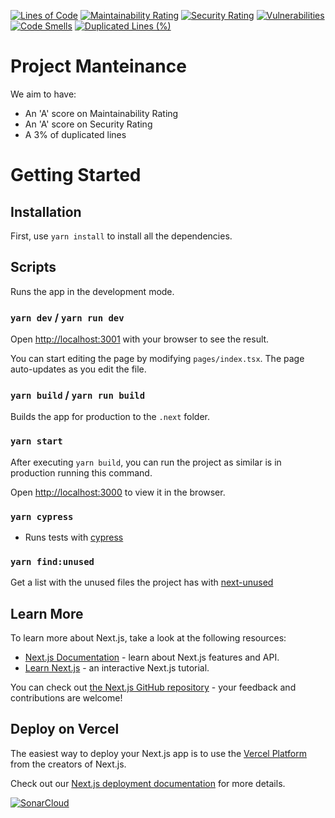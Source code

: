 [![Lines of Code](https://sonarcloud.io/api/project_badges/measure?project=internxt_website&metric=ncloc)](https://sonarcloud.io/summary/new_code?id=internxt_website)
[![Maintainability Rating](https://sonarcloud.io/api/project_badges/measure?project=internxt_website&metric=sqale_rating)](https://sonarcloud.io/summary/new_code?id=internxt_website)
[![Security Rating](https://sonarcloud.io/api/project_badges/measure?project=internxt_website&metric=security_rating)](https://sonarcloud.io/summary/new_code?id=internxt_website)
[![Vulnerabilities](https://sonarcloud.io/api/project_badges/measure?project=internxt_website&metric=vulnerabilities)](https://sonarcloud.io/summary/new_code?id=internxt_website)
[![Code Smells](https://sonarcloud.io/api/project_badges/measure?project=internxt_website&metric=code_smells)](https://sonarcloud.io/summary/new_code?id=internxt_website)
[![Duplicated Lines (%)](https://sonarcloud.io/api/project_badges/measure?project=internxt_website&metric=duplicated_lines_density)](https://sonarcloud.io/summary/new_code?id=internxt_website)

# Project Manteinance

We aim to have:

- An 'A' score on Maintainability Rating
- An 'A' score on Security Rating
- A 3% of duplicated lines

# Getting Started

## Installation

First, use `yarn install` to install all the dependencies.

## Scripts

Runs the app in the development mode.

### `yarn dev` / `yarn run dev`

Open [http://localhost:3001](http://localhost:3001) with your browser to see the result.

You can start editing the page by modifying `pages/index.tsx`. The page auto-updates as you edit the file.

### `yarn build` / `yarn run build`

Builds the app for production to the `.next` folder.

### `yarn start`

After executing `yarn build`, you can run the project as similar is in production running this command.

Open [http://localhost:3000](http://localhost:3000) to view it in the browser.

### `yarn cypress`

- Runs tests with [cypress](https://www.cypress.io/)

### `yarn find:unused`

Get a list with the unused files the project has with [next-unused](https://github.com/pacocoursey/next-unused)

## Learn More

To learn more about Next.js, take a look at the following resources:

- [Next.js Documentation](https://nextjs.org/docs) - learn about Next.js features and API.
- [Learn Next.js](https://nextjs.org/learn) - an interactive Next.js tutorial.

You can check out [the Next.js GitHub repository](https://github.com/vercel/next.js/) - your feedback and contributions are welcome!

## Deploy on Vercel

The easiest way to deploy your Next.js app is to use the [Vercel Platform](https://vercel.com/import?utm_medium=default-template&filter=next.js&utm_source=create-next-app&utm_campaign=create-next-app-readme) from the creators of Next.js.

Check out our [Next.js deployment documentation](https://nextjs.org/docs/deployment) for more details.

[![SonarCloud](https://sonarcloud.io/images/project_badges/sonarcloud-white.svg)](https://sonarcloud.io/summary/new_code?id=internxt_drive-web)
